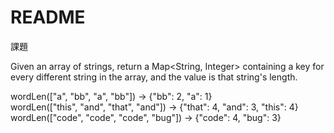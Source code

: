 # README

課題

Given an array of strings, return a Map<String, Integer> containing a key for every different string in the array, and the value is that string's length.

wordLen(["a", "bb", "a", "bb"]) → {"bb": 2, "a": 1}   
wordLen(["this", "and", "that", "and"]) → {"that": 4, "and": 3, "this": 4}    
wordLen(["code", "code", "code", "bug"]) → {"code": 4, "bug": 3}
